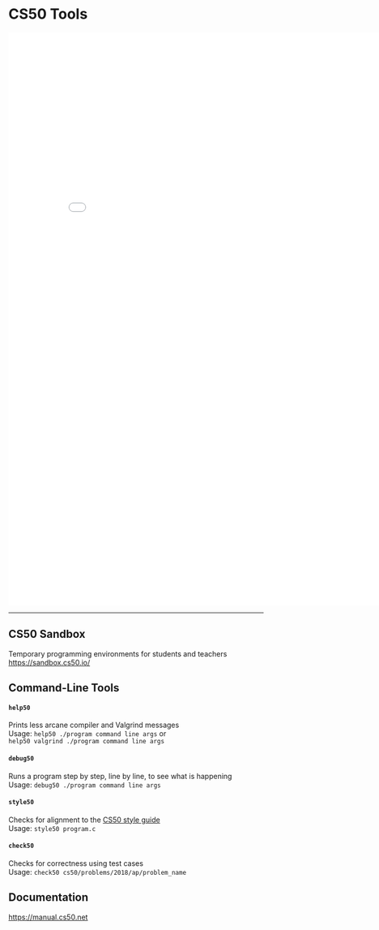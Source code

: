 # CS50 Tools

<iframe title="Tools" src="/assets/pdfs/tools.pdf" width="838" height="1130" marginwidth="0" marginheight="0" frameborder="0" scrolling="no"></iframe>

---

## CS50 Sandbox

Temporary programming environments for students and teachers
<https://sandbox.cs50.io/>

## Command-Line Tools

#### `help50`

Prints less arcane compiler and Valgrind messages  
Usage: `help50 ./program command line args` or  
`help50 valgrind ./program command line args`
 
#### `debug50`

Runs a program step by step, line by line, to see what is happening  
Usage: `debug50 ./program command line args`

#### `style50`

Checks for alignment to the [CS50 style guide](https://cs50.readthedocs.io/style/c/)  
Usage: `style50 program.c`

#### `check50`

Checks for correctness using test cases  
Usage: `check50 cs50/problems/2018/ap/problem_name`

## Documentation 

<https://manual.cs50.net>

